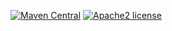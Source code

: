 [![Maven Central](https://maven-badges.herokuapp.com/maven-central/org.litote.jackson/jackson-data/badge.svg)](https://maven-badges.herokuapp.com/maven-central/org.litote.jackson/jackson-data)
[![Apache2 license](https://img.shields.io/badge/license-Apache%20License%202.0-blue.svg?style=flat)](https://www.apache.org/licenses/LICENSE-2.0)
